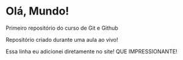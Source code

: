 # Olá, Mundo!
 Primeiro repositório do curso de Git e Github

 Repositório criado durante uma aula ao vivo!
 
 Essa linha eu adicionei diretamente no site! QUE IMPRESSIONANTE!
 
